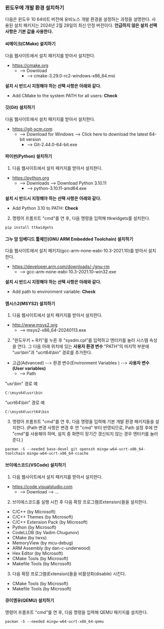 ### 윈도우에 개발 환경 설치하기

다음은 윈도우 10 64비트 버전에 유비노스 개발 환경을 설정하는 과정을 설명한다.
사용된 설치 패키지는 2024년 2월 28일의 최신 안정 버전이다.
__언급하지 않은 설치 선택 사항은 기본 값을 사용한다.__

#### 씨메이크(CMake) 설치하기

다음 웹사이트에서 설치 패키지를 받아서 설치한다.

* <https://cmake.org>
    + --> Download
        - --> cmake-3.29.0-rc2-windows-x86_64.msi

__설치 시 반드시 지정해야 하는 선택 사항은 아래와 같다.__

* Add CMake to the system PATH for all users: __Check__

#### 깃(Git) 설치하기

다음 웹사이트에서 설치 패키지를 받아서 설치한다.

* <https://git-scm.com>
    + --> Download for Windows --> Click here to download the latest 64-bit version
        - --> Git-2.44.0-64-bit.exe

#### 파이썬(Python) 설치하기

1. 다음 웹사이트에서 설치 패키지를 받아서 설치한다.

* <https://python.org>
    + --> Downloads --> Download Python 3.10.11
        - --> python-3.10.11-amd64.exe

__설치 시 반드시 지정해야 하는 선택 사항은 아래와 같다.__

* Add Python 3.10 to PATH: __Check__


2. 명령어 프롬프트 "cmd"를 연 후, 다음 명령을 입력해 ttkwidgets를 설치한다.

```
pip install ttkwidgets
```

#### 그누 암 임베디드 툴체인(GNU ARM Embedded Toolchain) 설치하기

다음 웹사이트에서 설치 패키지(gcc-arm-none-eabi-10.3-2021.10)를 받아서 설치한다.

* <https://developer.arm.com/downloads/-/gnu-rm>
    + --> gcc-arm-none-eabi-10.3-2021.10-win32.exe

__설치 시 반드시 지정해야 하는 선택 사항은 아래와 같다.__

* Add path to environment variable: __Check__

#### 엠시스2(MSYS2) 설치하기

1. 다음 웹사이트에서 설치 패키지를 받아서 설치한다.

* <http://www.msys2.org>
    + --> msys2-x86_64-20240113.exe

2. "윈도우키 + R키"를 누른 후 "sysdm.cpl"를 입력하고 엔터키를 눌러 시스템 속성을 연다. 그 다음 아래 위치에 있는 __사용자 환경 변수__ "PATH"의 마지막 부분에 "usr\bin"과 "ucrt64\bin" 경로를 추가한다.

* 고급(Advanced) --> 환경 변수(Environment Variables ) --> __사용자 변수(User variables)__
    + --> Path

"usr\bin" 경로 예
```
C:\msys64\usr\bin
```
"ucrt64\bin" 경로 예
```
C:\msys64\ucrt64\bin
```

3. 명령어 프롬프트 "cmd"를 연 후, 다음 명령을 입력해 기본 개발 환경 패키지들을 설치한다.
(Path 변경 사항은 변경 후 연 "cmd" 부터 반영되므로, Path 설정 후에 연 "cmd"를 사용해야 하며, 설치 중 화면이 장기간 갱신되지 않는 경우 엔터키를 눌러준다.)

```
pacman -S --needed base-devel git openssh mingw-w64-ucrt-x86_64-toolchain mingw-w64-ucrt-x86_64-ccache
```

#### 브이에스코드(VSCode) 설치하기

1. 다음 웹사이트에서 설치 패키지를 받아서 설치한다.

* <https://code.visualstudio.com>
    + --> Download --> ...


2. 브이에스코드를 실행 시킨 후 다음 확장 프로그램(Extension)들을 설치한다.

* C/C++ (by Microsoft)
* C/C++ Themes (by Microsoft)
* C/C++ Extension Pack (by Microsoft)
* Python (by Microsoft)
* CodeLLDB (by Vadim Chugunov)
* CMake (by twxs)
* MemoryView (by mcu-debug)
* ARM Assembly (by dan-c-underwood)
* Hex Editor (by Microsoft)
* CMake Tools (by Microsoft)
* Makefile Tools (by Microsoft)

3. 다음 확장 프로그램(Extension)들을 비활성화(disable) 시킨다.

* CMake Tools (by Microsoft)
* Makefile Tools (by Microsoft)

#### 큐이엠유(QEMU) 설치하기

명령어 프롬프트 "cmd"를 연 후, 다음 명령을 입력해 QEMU 패키지를 설치한다.

```
pacman -S --needed mingw-w64-ucrt-x86_64-qemu
```
